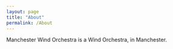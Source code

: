 ```yaml
---
layout: page
title: "About"
permalink: /About
---
```

Manchester Wind Orchestra is a Wind Orchestra, in Manchester.